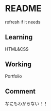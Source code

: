 # README
refresh if it needs

## Learning 
<a>HTML&CSS</a>

## Working
<a>Portfolio</a>

## Comment
<a>なにもわからない！！</a> 
